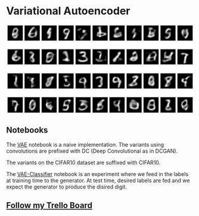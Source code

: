 # Variational Autoencoder

![Samples](Outputs/samples.png)

## Notebooks
The [VAE](Notebooks/VAE.ipynb) notebook is a naive implementation. 
The variants using convolutions are prefixed with DC (Deep Convolutional as in DCGAN).

The variants on the CIFAR10 dataset are suffixed with CIFAR10.

The [VAE-Classifier](Notebooks/VAE-Classifier.ipynb) notebook is an experiment where we feed in the labels at training time to the generator.
At test time, desired labels are fed and we expect the generator to produce the disired digit.

## [Follow my Trello Board](https://trello.com/c/k4BmTb1D/9-variational-autoencoder)